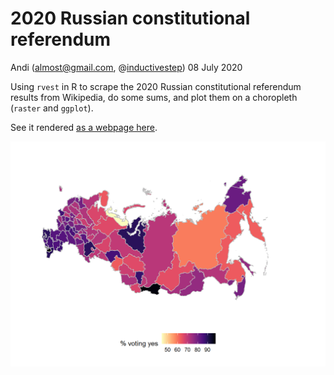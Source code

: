 2020 Russian constitutional referendum
================
Andi (<almost@gmail.com>,
@[inductivestep](https://twitter.com/InductiveStep))
08 July 2020

Using `rvest` in R to scrape the 2020 Russian constitutional referendum
results from Wikipedia, do some sums, and plot them on a choropleth
(`raster` and `ggplot`).

See it rendered [as a webpage here](https://inductivestep.github.io/2020-Russian-constitutional-referendum/).


![](constitution_files/figure-html/unnamed-chunk-32-1.png)
